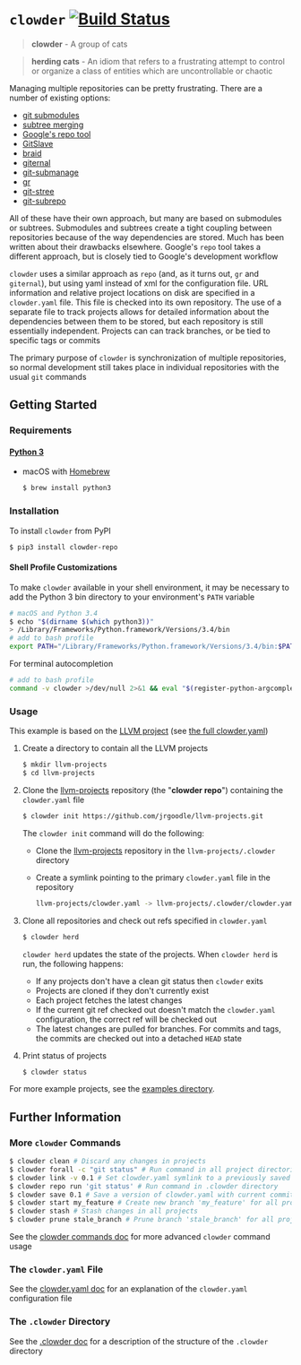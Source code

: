 # `clowder` [![Build Status](https://travis-ci.org/JrGoodle/clowder.svg)](https://travis-ci.org/JrGoodle/clowder)

> **clowder** - A group of cats

> **herding cats** - An idiom that refers to a frustrating attempt to control or organize a class of entities which are uncontrollable or chaotic

Managing multiple repositories can be pretty frustrating. There are a number of existing options:

- [git submodules](https://git-scm.com/book/en/v2/Git-Tools-Submodules)
- [subtree merging](https://git-scm.com/book/en/v1/Git-Tools-Subtree-Merging)
- [Google's repo tool](https://code.google.com/p/git-repo/)
- [GitSlave](http://gitslave.sourceforge.net)
- [braid](https://github.com/cristibalan/braid)
- [giternal](https://github.com/patmaddox/giternal)
- [git-submanage](https://github.com/idbrii/git-submanage)
- [gr](https://github.com/mixu/gr)
- [git-stree](https://github.com/tdd/git-stree)
- [git-subrepo](https://github.com/ingydotnet/git-subrepo)

All of these have their own approach, but many are based on submodules or subtrees. Submodules and subtrees create a tight coupling between repositories because of the way dependencies are stored. Much has been written about their drawbacks elsewhere. Google's `repo` tool takes a different approach, but is closely tied to Google's development workflow

`clowder` uses a similar approach as `repo` (and, as it turns out, `gr` and `giternal`), but using yaml instead of xml for the configuration file. URL information and relative project locations on disk are specified in a `clowder.yaml` file. This file is checked into its own repository. The use of a separate file to track projects allows for detailed information about the dependencies between them to be stored, but each repository is still essentially independent. Projects can can track branches, or be tied to specific tags or commits

The primary purpose of `clowder` is synchronization of multiple repositories, so normal development still takes place in individual repositories with the usual `git` commands

## Getting Started

### Requirements

#### [Python 3](https://www.python.org/downloads/)

- macOS with [Homebrew](https://brew.sh)
    ```bash
    $ brew install python3
    ```

### Installation

To install `clowder` from PyPI

```bash
$ pip3 install clowder-repo
```

#### Shell Profile Customizations

To make `clowder` available in your shell environment, it may be necessary to add the Python 3 bin directory to your environment's `PATH` variable

```bash
# macOS and Python 3.4
$ echo "$(dirname $(which python3))"
> /Library/Frameworks/Python.framework/Versions/3.4/bin
# add to bash profile
export PATH="/Library/Frameworks/Python.framework/Versions/3.4/bin:$PATH"
```

For terminal autocompletion

```bash
# add to bash profile
command -v clowder >/dev/null 2>&1 && eval "$(register-python-argcomplete clowder)"
```

### Usage

This example is based on the [LLVM project](https://llvm.org) (see [the full clowder.yaml](https://github.com/JrGoodle/llvm-projects/blob/master/clowder.yaml))

1. Create a directory to contain all the LLVM projects
    ```bash
    $ mkdir llvm-projects
    $ cd llvm-projects
    ```

2. Clone the [llvm-projects](https://github.com/jrgoodle/llvm-projects.git) repository (the "**clowder repo**") containing the `clowder.yaml` file
    ```bash
    $ clowder init https://github.com/jrgoodle/llvm-projects.git
    ```
    The `clowder init` command will do the following:
    - Clone the [llvm-projects](https://github.com/jrgoodle/llvm-projects.git) repository in the `llvm-projects/.clowder` directory
    - Create a symlink pointing to the primary `clowder.yaml` file in the repository

        ```bash
        llvm-projects/clowder.yaml -> llvm-projects/.clowder/clowder.yaml
        ```

3. Clone all repositories and check out refs specified in `clowder.yaml`
    ```bash
    $ clowder herd
    ```
    `clowder herd` updates the state of the projects. When `clowder herd` is run, the following happens:
    - If any projects don't have a clean git status then `clowder` exits
    - Projects are cloned if they don't currently exist
    - Each project fetches the latest changes
    - If the current git ref checked out doesn't match the `clowder.yaml` configuration, the correct ref will be checked out
    - The latest changes are pulled for branches. For commits and tags, the commits are checked out into a detached `HEAD` state

4. Print status of projects
    ```bash
    $ clowder status
    ```

For more example projects, see the [examples directory](https://github.com/JrGoodle/clowder/tree/master/examples).

## Further Information

### More `clowder` Commands

```bash
$ clowder clean # Discard any changes in projects
$ clowder forall -c "git status" # Run command in all project directories
$ clowder link -v 0.1 # Set clowder.yaml symlink to a previously saved version
$ clowder repo run 'git status' # Run command in .clowder directory
$ clowder save 0.1 # Save a version of clowder.yaml with current commit sha's
$ clowder start my_feature # Create new branch 'my_feature' for all projects
$ clowder stash # Stash changes in all projects
$ clowder prune stale_branch # Prune branch 'stale_branch' for all projects
```

See the [clowder commands doc](https://github.com/JrGoodle/clowder/blob/master/docs/commands.md)
for more advanced `clowder` command usage

### The `clowder.yaml` File

See the [clowder.yaml doc](https://github.com/JrGoodle/clowder/blob/master/docs/clowder_yaml.md)
for an explanation of the `clowder.yaml` configuration file

### The `.clowder` Directory

See the [.clowder doc](https://github.com/JrGoodle/clowder/blob/master/docs/dot_clowder_dir.md)
for a description of the structure of the `.clowder` directory
